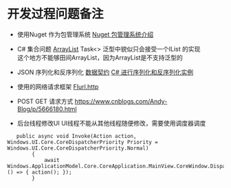 # 开发过程问题备注

- 使用Nuget 作为包管理系统
[Nuget 包管理系统介绍](https://www.cnblogs.com/nizhenghua/p/6422078.html)

- C# 集合问题
[ArrayList](https://docs.microsoft.com/zh-cn/dotnet/api/system.collections.arraylist?view=netframework-4.7.2)
Task<> 泛型中貌似只会接受一个IList 的实现<br>
这个地方不能够田间ArrayList，因为ArrayList是不支持泛型的

- JSON 序列化和反序列化
[数据契约](https://blog.csdn.net/Percy__Lee/article/details/48286035)
[C# 进行序列化和反序列化实例](http://www.cnblogs.com/caofangsheng/p/5687994.html)

- 使用的网络请求框架
[Flurl.http](https://flurl.io/)

- POST GET 请求方式
https://www.cnblogs.com/Andy-Blog/p/5666180.html

- 后台线程修改UI
UI线程不能从其他线程随便修改，需要使用调度器调度
```
   public async void Invoke(Action action, Windows.UI.Core.CoreDispatcherPriority Priority = Windows.UI.Core.CoreDispatcherPriority.Normal)
        {
            await Windows.ApplicationModel.Core.CoreApplication.MainView.CoreWindow.Dispatcher.RunAsync(Priority, () => { action(); });
        }
```

